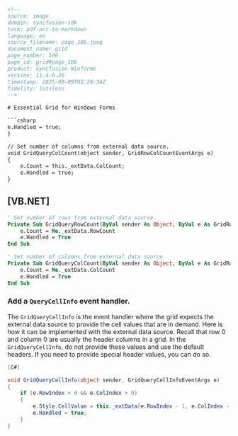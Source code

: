 ```html
<!-- 
source: image
domain: syncfusion-sdk
task: pdf-ocr-to-markdown
language: en
source_filename: page_106.jpeg
document_name: grid
page_number: 106
page_id: grid#page_106
product: Syncfusion Winforms
version: 11.4.0.26
timestamp: 2025-08-09T05:26:34Z
fidelity: lossless
-->

# Essential Grid for Windows Forms

```csharp
e.Handled = true;
}

// Set number of columns from external data source.
void GridQueryColCount(object sender, GridRowColCountEventArgs e)
{
    e.Count = this._extData.ColCount;
    e.Handled = true;
}
```

## [VB.NET]

```vb
' Set number of rows from external data source.
Private Sub GridQueryRowCount(ByVal sender As Object, ByVal e As GridRowColCountEventArgs)
    e.Count = Me._extData.RowCount
    e.Handled = True
End Sub

' Set number of columns from external data source.
Private Sub GridQueryColCount(ByVal sender As Object, ByVal e As GridRowColCountEventArgs)
    e.Count = Me._extData.ColCount
    e.Handled = True
End Sub
```

### Add a `QueryCellInfo` event handler.

The `GridQueryCellInfo` is the event handler where the grid expects the external data source to provide the cell values that are in demand. Here is how it can be implemented with the external data source. Recall that row 0 and column 0 are usually the header columns in a grid. In the `GridQueryCellInfo`, do not provide these values and use the default headers. If you need to provide special header values, you can do so.

```csharp
[C#]

void GridQueryCellInfo(object sender, GridQueryCellInfoEventArgs e)
{
    if (e.RowIndex > 0 && e.ColIndex > 0)
    {
        e.Style.CellValue = this._extData[e.RowIndex - 1, e.ColIndex - 1];
        e.Handled = true;
    }
}
```
```